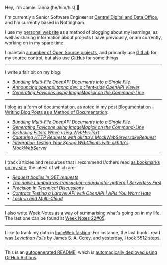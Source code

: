 Hey, I'm Jamie Tanna (he/him/his) 👋

I'm currently a Senior Software Engineer at [Central Digital and Data Office](https://www.gov.uk/government/organisations/central-digital-and-data-office), and I'm currently based in Nottingham.

I use my [personal website](https://www.jvt.me/?utm_campaign=github-jamietanna) as a method of blogging about my learnings, as well as sharing information about projects I have previously, or am currently, working on in my spare time.

I maintain [a number of Open Source projects](https://www.jvt.me/open-source/?utm_campaign=github-jamietanna), and primarily use [GitLab](https://gitlab.com/jamietanna) for my source control, but also use [GitHub](https://github.com/jamietanna) for some things.

---

I write a fair bit on my blog:


- [_Bundling Multi-File OpenAPI Documents into a Single File_](https://www.jvt.me/posts/2022/02/10/bundle-openapi/?utm_campaign=github-jamietanna)
- [_Announcing openapi.tanna.dev, a client-side OpenAPI Viewer_](https://www.jvt.me/posts/2022/02/08/openapi-client-side/?utm_campaign=github-jamietanna)
- [_Generating Favicons using ImageMagick on the Command-Line_](https://www.jvt.me/posts/2022/02/07/favicon-cli/?utm_campaign=github-jamietanna)

---

I blog as a form of documentation, as noted in my post [Blogumentation - Writing Blog Posts as a Method of Documentation](https://www.jvt.me/posts/2017/06/25/blogumentation/?utm_campaign=github-jamietanna):


- [_Bundling Multi-File OpenAPI Documents into a Single File_](https://www.jvt.me/posts/2022/02/10/bundle-openapi/?utm_campaign=github-jamietanna)
- [_Generating Favicons using ImageMagick on the Command-Line_](https://www.jvt.me/posts/2022/02/07/favicon-cli/?utm_campaign=github-jamietanna)
- [_Excluding Filters When using WebMvcTest_](https://www.jvt.me/posts/2022/02/07/webmvctest-exclude-filter/?utm_campaign=github-jamietanna)
- [_Capturing HTTP Requests with okhttp's MockWebServer.takeRequest_](https://www.jvt.me/posts/2022/02/07/okhttp-mockwebserver-takerequest/?utm_campaign=github-jamietanna)
- [_Integration Testing Your Spring WebClients with okhttp's MockWebServer_](https://www.jvt.me/posts/2022/02/07/webclient-integration-test/?utm_campaign=github-jamietanna)

---

I track articles and resources that I recommend I/others read [as bookmarks on my site](https://www.jvt.me/kind/bookmarks/?utm_campaign=github-jamietanna), the latest of which are:


- [_Request bodies in GET requests_](https://evertpot.com/get-request-bodies/?utm_campaign=github-jamietanna)
- [_The naive Lambda-as-transaction-coordinator pattern | Serverless First_](https://serverlessfirst.com/emails/the-naive-lambda-as-transaction-coordinator-pattern/?utm_campaign=github-jamietanna)
- [_Precision In Technical Discussions_](https://rtpg.co/2022/02/04/precision-in-technical-discussions.html?utm_campaign=github-jamietanna)
- [_Contract Testing a Laravel API with OpenAPI | APIs You Won't Hate_](https://apisyouwonthate.com/blog/contract-testing-apis-laravel-php-openapi?utm_campaign=github-jamietanna)
- [_Lock-in and Multi-Cloud_](https://www.tbray.org/ongoing/When/202x/2022/01/30/Cloud-Lock-In?utm_campaign=github-jamietanna)

---

I also write Week Notes as a way of summarising what's going on in my life. The last one can be found at [Week Notes 22#05](https://www.jvt.me/week-notes/2022/05/?utm_campaign=github-jamietanna).

---

I like to track my data in [IndieWeb fashion](https://indieweb.org/why). For instance, the last book I read was _Leviathan Falls_ by James S. A. Corey, and yesterday, I took 5512 steps.

---
This is an [autogenerated README](https://www.jvt.me/posts/2022/01/12/autogenerated-profile-readme/?utm_campaign=github-jamietanna), which is [automagically deployed using GitHub Actions](https://github.com/jamietanna/jamietanna/blob/main/.github/workflows/rebuild.yml).
